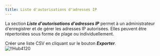 ```yaml
---
title: Liste d'autorisations d'adresses IP
---
```

La section ***Liste d'autorisations d'adresses IP*** permet à un administrateur d'enregistrer et de gérer les adresses IP autorisées. Elles peuvent être répertoriées sous forme de plage ou individuellement.  

Créer une liste CSV en cliquant sur le bouton ***Exporter***.  
![!!Hub4120](https://webdevolutions.azureedge.net/docs/fr/hub/Hub4120.png) 

